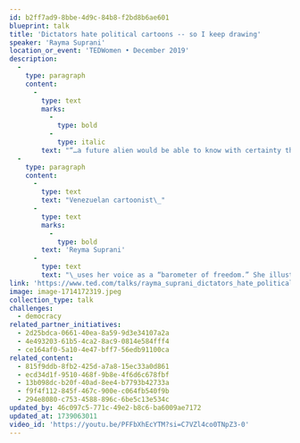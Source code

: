 ```yaml
---
id: b2ff7ad9-8bbe-4d9c-84b8-f2bd8b6ae601
blueprint: talk
title: 'Dictators hate political cartoons -- so I keep drawing'
speaker: 'Rayma Suprani'
location_or_event: 'TEDWomen • December 2019'
description:
  -
    type: paragraph
    content:
      -
        type: text
        marks:
          -
            type: bold
          -
            type: italic
        text: "“…a future alien would be able to know with certainty that we once had a civilized world with free\_thinking.”"
  -
    type: paragraph
    content:
      -
        type: text
        text: "Venezuelan cartoonist\_"
      -
        type: text
        marks:
          -
            type: bold
        text: 'Reyma Suprani'
      -
        type: text
        text: "\_uses her voice as a “barometer of freedom.” She illustrates truth to power, ignoring personal consequence, determined to defend freedom and democracy from the onslaught of\_dictators.\_"
link: 'https://www.ted.com/talks/rayma_suprani_dictators_hate_political_cartoons_so_i_keep_drawing_them'
image: image-1714172319.jpeg
collection_type: talk
challenges:
  - democracy
related_partner_initiatives:
  - 2d25bdca-0661-40ea-8a59-9d3e34107a2a
  - 4e493203-61b5-4ca2-8ac9-0814e584fff4
  - ce164af0-5a10-4e47-bff7-56edb91100ca
related_content:
  - 815f9ddb-8fb2-425d-a7a8-15ec33a0d861
  - ecd34d1f-9510-468f-9b8e-4f6d6c678fbf
  - 13b098dc-b20f-40ad-8ee4-b7793b42733a
  - f9f4f112-845f-467c-900e-c064fb540f9b
  - 294e8080-c753-4588-896c-6be5c13e534c
updated_by: 46c097c5-771c-49e2-b8c6-ba6009ae7172
updated_at: 1739063011
video_id: 'https://youtu.be/PFFbXhEcYTM?si=C7VZl4co0TNpZ3-0'
---
```

